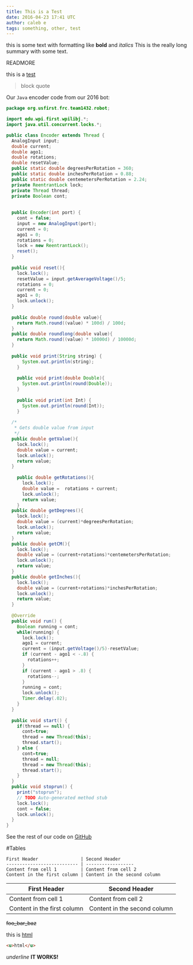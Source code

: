```yaml
---
title: This is a Test
date: 2016-04-23 17:41 UTC
author: caleb e
tags: something, other, test
---
```

this is some text with formatting like **bold** and *italics* This is the really long summary with some text.

READMORE

this is a [test](https://google.com)

>block
>quote

Our `Java` encoder code from our 2016 bot:

```java
package org.usfirst.frc.team1432.robot;

import edu.wpi.first.wpilibj.*;
import java.util.concurrent.locks.*;

public class Encoder extends Thread {
  AnalogInput input;
  double current;
  double ago1;
  double rotations;
  double resetValue;
  public static double degreesPerRotation = 360;
  public static double inchesPerRotation = 0.88;
  public static double centemetersPerRotation = 2.24;
  private ReentrantLock lock;
  private Thread thread; 
  private Boolean cont;
  
  
  public Encoder(int port) {
    cont = false;
    input = new AnalogInput(port);
    current = 0;
    ago1 = 0;
    rotations = 0;
    lock = new ReentrantLock();
    reset();
  }
    
  public void reset(){
    lock.lock();
    resetValue = input.getAverageVoltage()/5;
    rotations = 0;
    current = 0;
    ago1 = 0;
    lock.unlock();
  }
  
  public double round(double value){
    return Math.round((value) * 100d) / 100d;
  }
  public double roundlong(double value){
    return Math.round((value) * 10000d) / 10000d;
  }
  
  public void print(String string) {
      System.out.println(string);
    }
    
    public void print(double Double){
      System.out.println(round(Double));
    }
    
    public void print(int Int) {
      System.out.println(round(Int));
    }
    
  /*
   * Gets double value from input 
   */
  public double getValue(){
    lock.lock();
    double value = current;
    lock.unlock();
    return value;
  }
    
    public double getRotations(){
      lock.lock();
      double value =  rotations + current;
      lock.unlock();
      return value;
    }
  public double getDegrees(){
    lock.lock();
    double value = (current)*degreesPerRotation;
    lock.unlock();
    return value;
  }
  public double getCM(){
    lock.lock();
    double value = (current+rotations)*centemetersPerRotation;
    lock.unlock();
    return value;
  }
  public double getInches(){
    lock.lock();
    double value = (current+rotations)*inchesPerRotation;
    lock.unlock();
    return value;
  }
    
  @Override
  public void run() {
    Boolean running = cont;
    while(running) {
      lock.lock();
      ago1 = current;
      current = (input.getVoltage()/5)-resetValue;
      if (current - ago1 < -.8) {
        rotations++;
      }
      if (current - ago1 > .8) {
        rotations--;
      }
      running = cont;
      lock.unlock();
      Timer.delay(.02);
    }
  }
  
  public void start() {
    if(thread == null) {
      cont=true;
      thread = new Thread(this);
      thread.start();
    } else {
      cont=true;
      thread = null;
      thread = new Thread(this);
      thread.start();
    }
  }
  public void stoprun() {
    print("stoprun");
    // TODO Auto-generated method stub
    lock.lock();
    cont = false;
    lock.unlock();
  }
}
```

See the rest of our code on [GitHub](https://github.com/team1432/FRC-2016)

#Tables

```
First Header                | Second Header
--------------------------- | ------------------
Content from cell 1         | Content from cell 2
Content in the first column | Content in the second column
```
First Header                | Second Header
--------------------------- | ------------------
Content from cell 1         | Content from cell 2
Content in the first column | Content in the second column

~~foo_bar_baz~~

this is <u>html</u>

```html
<u>html</u>
```
_underline_
**IT WORKS!**
